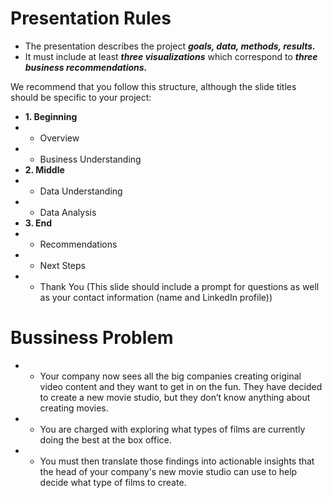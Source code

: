 # Presentation Rules
- The presentation describes the project ***goals, data, methods, results.***
- It must include at least ***three visualizations*** which correspond to ***three business recommendations.***

We recommend that you follow this structure, although the slide titles should be specific to your project:
- **1. Beginning**
- * Overview
- * Business Understanding
- **2. Middle**
- * Data Understanding
- * Data Analysis
- **3. End**
- * Recommendations
- * Next Steps
- * Thank You (This slide should include a prompt for questions as well as your contact information (name and LinkedIn profile))

# Bussiness Problem
- * Your company now sees all the big companies creating original video content and they want to get in on the fun. They have decided to create a new movie studio, but they don’t know anything about creating movies.
- * You are charged with exploring what types of films are currently doing the best at the box office.
- * You must then translate those findings into actionable insights that the head of your company's new movie studio can use to help decide what type of films to create.
